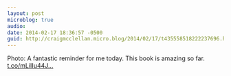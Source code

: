 ```yaml
---
layout: post
microblog: true
audio: 
date: 2014-02-17 18:36:57 -0500
guid: http://craigmcclellan.micro.blog/2014/02/17/t435558518222237696.html
---
```

Photo: A fantastic reminder for me today. This book is amazing so far. [t.co/mLiIIu44J...](http://t.co/mLiIIu44JV)
